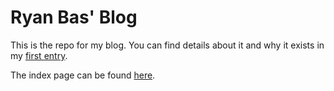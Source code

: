 Ryan Bas' Blog
==============

This is the repo for my blog. You can find details about it and why it exists in my [first entry](https://ryanbas.github.io/blog/entries/001.html).

The index page can be found [here](https://ryanbas.github.io/blog/).